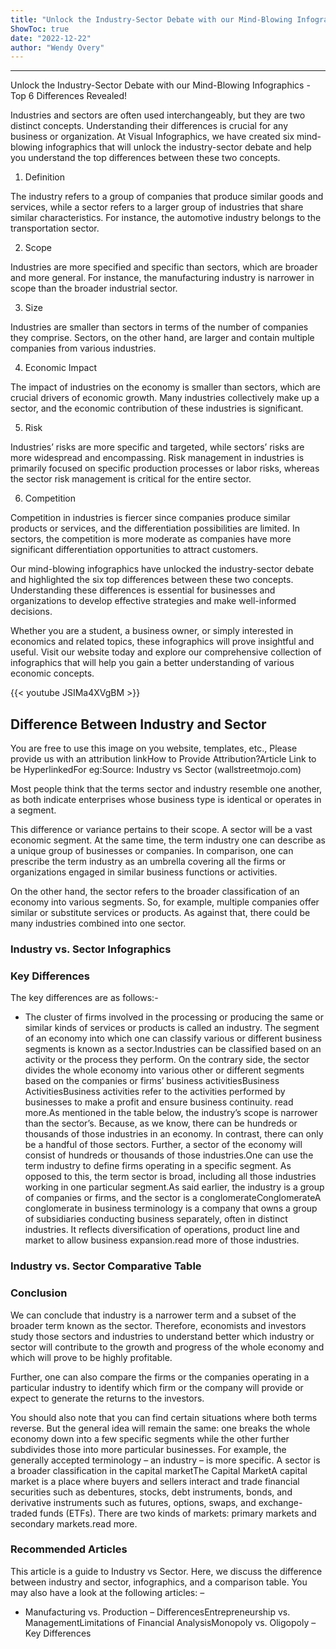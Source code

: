 ```yaml
---
title: "Unlock the Industry-Sector Debate with our Mind-Blowing Infographics - Top 6 Differences Revealed!"
ShowToc: true 
date: "2022-12-22"
author: "Wendy Overy"
---
```

*****
Unlock the Industry-Sector Debate with our Mind-Blowing Infographics - Top 6 Differences Revealed!

Industries and sectors are often used interchangeably, but they are two distinct concepts. Understanding their differences is crucial for any business or organization. At Visual Infographics, we have created six mind-blowing infographics that will unlock the industry-sector debate and help you understand the top differences between these two concepts.

1. Definition

The industry refers to a group of companies that produce similar goods and services, while a sector refers to a larger group of industries that share similar characteristics. For instance, the automotive industry belongs to the transportation sector.

2. Scope

Industries are more specified and specific than sectors, which are broader and more general. For instance, the manufacturing industry is narrower in scope than the broader industrial sector.

3. Size

Industries are smaller than sectors in terms of the number of companies they comprise. Sectors, on the other hand, are larger and contain multiple companies from various industries.

4. Economic Impact

The impact of industries on the economy is smaller than sectors, which are crucial drivers of economic growth. Many industries collectively make up a sector, and the economic contribution of these industries is significant.

5. Risk

Industries’ risks are more specific and targeted, while sectors’ risks are more widespread and encompassing. Risk management in industries is primarily focused on specific production processes or labor risks, whereas the sector risk management is critical for the entire sector.

6. Competition

Competition in industries is fiercer since companies produce similar products or services, and the differentiation possibilities are limited. In sectors, the competition is more moderate as companies have more significant differentiation opportunities to attract customers.

Our mind-blowing infographics have unlocked the industry-sector debate and highlighted the six top differences between these two concepts. Understanding these differences is essential for businesses and organizations to develop effective strategies and make well-informed decisions.

Whether you are a student, a business owner, or simply interested in economics and related topics, these infographics will prove insightful and useful. Visit our website today and explore our comprehensive collection of infographics that will help you gain a better understanding of various economic concepts.

{{< youtube JSIMa4XVgBM >}} 



## Difference Between Industry and Sector
 
 You are free to use this image on you website, templates, etc.,  Please provide us with an attribution linkHow to Provide Attribution?Article Link to be HyperlinkedFor eg:Source: Industry vs Sector (wallstreetmojo.com) 
 
Most people think that the terms sector and industry resemble one another, as both indicate enterprises whose business type is identical or operates in a segment.
 
This difference or variance pertains to their scope. A sector will be a vast economic segment. At the same time, the term industry one can describe as a unique group of businesses or companies. In comparison, one can prescribe the term industry as an umbrella covering all the firms or organizations engaged in similar business functions or activities.
 
On the other hand, the sector refers to the broader classification of an economy into various segments. So, for example, multiple companies offer similar or substitute services or products. As against that, there could be many industries combined into one sector.
 
### Industry vs. Sector Infographics
 
### Key Differences
 
The key differences are as follows:-
 
- The cluster of firms involved in the processing or producing the same or similar kinds of services or products is called an industry. The segment of an economy into which one can classify various or different business segments is known as a sector.Industries can be classified based on an activity or the process they perform. On the contrary side, the sector divides the whole economy into various other or different segments based on the companies or firms’ business activitiesBusiness ActivitiesBusiness activities refer to the activities performed by businesses to make a profit and ensure business continuity. read more.As mentioned in the table below, the industry’s scope is narrower than the sector’s. Because, as we know, there can be hundreds or thousands of those industries in an economy. In contrast, there can only be a handful of those sectors. Further, a sector of the economy will consist of hundreds or thousands of those industries.One can use the term industry to define firms operating in a specific segment. As opposed to this, the term sector is broad, including all those industries working in one particular segment.As said earlier, the industry is a group of companies or firms, and the sector is a conglomerateConglomerateA conglomerate in business terminology is a company that owns a group of subsidiaries conducting business separately, often in distinct industries. It reflects diversification of operations, product line and market to allow business expansion.read more of those industries.

 
### Industry vs. Sector Comparative Table
 
### Conclusion
 
We can conclude that industry is a narrower term and a subset of the broader term known as the sector. Therefore, economists and investors study those sectors and industries to understand better which industry or sector will contribute to the growth and progress of the whole economy and which will prove to be highly profitable.
 
Further, one can also compare the firms or the companies operating in a particular industry to identify which firm or the company will provide or expect to generate the returns to the investors.
 
You should also note that you can find certain situations where both terms reverse. But the general idea will remain the same: one breaks the whole economy down into a few specific segments while the other further subdivides those into more particular businesses. For example, the generally accepted terminology – an industry – is more specific. A sector is a broader classification in the capital marketThe Capital MarketA capital market is a place where buyers and sellers interact and trade financial securities such as debentures, stocks, debt instruments, bonds, and derivative instruments such as futures, options, swaps, and exchange-traded funds (ETFs). There are two kinds of markets: primary markets and secondary markets.read more.
 
### Recommended Articles
 
This article is a guide to Industry vs Sector. Here, we discuss the difference between industry and sector, infographics, and a comparison table. You may also have a look at the following articles: –
 
- Manufacturing vs. Production – DifferencesEntrepreneurship vs. ManagementLimitations of Financial AnalysisMonopoly vs. Oligopoly – Key Differences




